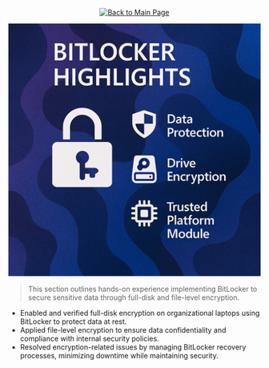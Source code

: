 <p align="center">
  <a href="https://github.com/Samuel-Cavada" target="_blank">
    <img src="https://img.shields.io/badge/Back_to_Main_Page-000000?style=for-the-badge&logo=github&logoColor=white" alt="Back to Main Page"/>
  </a>
</p>

<p align="center">
  <img src="https://raw.githubusercontent.com/Samuel-Cavada/BitLocker-Highlights/main/images/%20BitLocker%20Highlights.png" alt="BitLocker Highlights" width="600">
</p>

> This section outlines hands-on experience implementing BitLocker to secure sensitive data through full-disk and file-level encryption.

- Enabled and verified full-disk encryption on organizational laptops using BitLocker to protect data at rest.
- Applied file-level encryption to ensure data confidentiality and compliance with internal security policies.
- Resolved encryption-related issues by managing BitLocker recovery processes, minimizing downtime while maintaining security.






